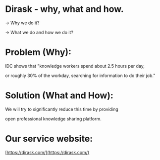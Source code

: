 # Dirask - why, what and how.

-> Why we do it?

-> What we do and how we do it?

# Problem (Why):

IDC shows that "knowledge workers spend about 2.5 hours per day,

or roughly 30% of the workday, searching for information to do their job."

# Solution (What and How):

We will try to significantly reduce this time by providing

open professional knowledge sharing platform.

# Our service website:

[https://dirask.com/](https://dirask.com/)
